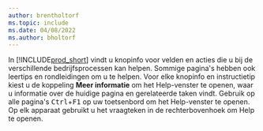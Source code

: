 ```yaml
---
author: brentholtorf
ms.topic: include
ms.date: 04/08/2022
ms.author: bholtorf
---
```

In [!INCLUDE[prod_short](prod_short.md)] vindt u knopinfo voor velden en acties die u bij de verschillende bedrijfsprocessen kan helpen. Sommige pagina's hebben ook leertips en rondleidingen om u te helpen. Voor elke knopinfo en instructietip kiest u de koppeling **Meer informatie** om het Help-venster te openen, waar u informatie over de huidige pagina en gerelateerde taken vindt. Gebruik op alle pagina's <kbd>Ctrl</kbd>+<kbd>F1</kbd> op uw toetsenbord om het Help-venster te openen. Op elk apparaat gebruikt u het vraagteken in de rechterbovenhoek om Help te openen.  
